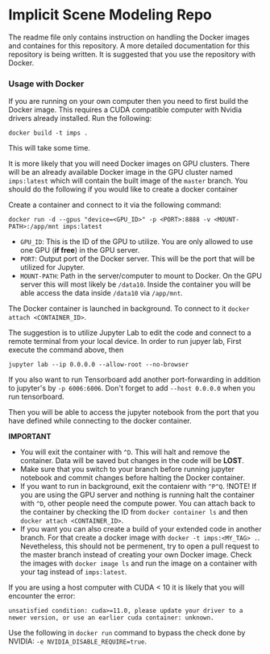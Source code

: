 # Implicit Scene Modeling Repo

The readme file only contains instruction on handling the Docker images and containes for this repository. A more detailed documentation for this repository is being written. It is suggested that you use the repository with Docker.  

### Usage with Docker

If you are running on your own computer then you need to first build the Docker image. This requires a CUDA compatible computer with Nvidia drivers already installed. Run the following:  
```
docker build -t imps .
```  
This will take some time.  

It is more likely that you will need Docker images on GPU clusters. There will be an already available Docker image in the GPU cluster named `imps:latest` which will contain the built image of the `master` branch. You should do the following if you would like to create a docker container  


Create a container and connect to it via the following command:
```
docker run -d --gpus "device=<GPU_ID>" -p <PORT>:8888 -v <MOUNT-PATH>:/app/mnt imps:latest
```
- `GPU_ID`: This is the ID of the GPU to utilize. You are only allowed to use one GPU (**if free**) in the GPU server.
- `PORT`: Output port of the Docker server. This will be the port that will be utilized for Jupyter.
- `MOUNT-PATH`: Path in the server/computer to mount to Docker. On the GPU server this will most likely be `/data10`. Inside the container you will be able access the data inside `/data10` via `/app/mnt`.

The Docker container is launched in background. To connect to it `docker attach <CONTAINER_ID>`.  

The suggestion is to utilize Jupyter Lab to edit the code and connect to a remote terminal from your local device. In order to run jupyer lab, First execute the command above, then  

```
jupyter lab --ip 0.0.0.0 --allow-root --no-browser
```  

If you also want to run Tensorboard add another port-forwarding in addition to jupyter's by `-p 6006:6006`. Don't forget to add `--host 0.0.0.0` when you run tensorboard.

Then you will be able to access the jupyter notebook from the port that you have defined while connecting to the docker container.  

**IMPORTANT**
- You will exit the container with `^D`. This will halt and remove the container. Data will be saved but changes in the code will be **LOST**.
- Make sure that you switch to your branch before running jupyter notebook and commit changes before halting the Docker container.
- If you want to run in background, exit the contaienr with `^P^Q`. !NOTE! If you are using the GPU server and nothing is running halt the container with `^D`, other people need the compute power. You can attach back to the container by checking the ID from `docker container ls` and then `docker attach <CONTAINER_ID>`.
- If you want you can also create a build of your extended code in another branch. For that create a docker image with `docker -t imps:<MY_TAG> .`. Nevetheless, this should not be permenent, try to open a 
pull request to the master branch instead of creating your own Docker image. Check the images with `docker image ls` and run the image on a container with your tag instead of `imps:latest`.  

If you are using a host computer with CUDA < 10 it is likely that you will encounter the error:  
```
unsatisfied condition: cuda>=11.0, please update your driver to a newer version, or use an earlier cuda container: unknown.
```

Use the following in `docker run` command to bypass the check done by NVIDIA: `-e NVIDIA_DISABLE_REQUIRE=true`.

